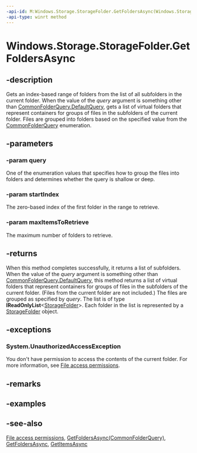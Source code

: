 ```yaml
---
-api-id: M:Windows.Storage.StorageFolder.GetFoldersAsync(Windows.Storage.Search.CommonFolderQuery,System.UInt32,System.UInt32)
-api-type: winrt method
---
```


<!-- Method syntax
public Windows.Foundation.IAsyncOperation<Windows.Foundation.Collections.IVectorView<Windows.Storage.StorageFolder>> GetFoldersAsync(Windows.Storage.Search.CommonFolderQuery query, System.UInt32 startIndex, System.UInt32 maxItemsToRetrieve)
-->

# Windows.Storage.StorageFolder.GetFoldersAsync

## -description
Gets an index-based range of folders from the list of all subfolders in the current folder. When the value of the *query* argument is something other than [CommonFolderQuery.DefaultQuery](../windows.storage.search/commonfolderquery.md), gets a list of virtual folders that represent containers for groups of files in the subfolders of the current folder. Files are grouped into folders based on the specified value from the [CommonFolderQuery](../windows.storage.search/commonfolderquery.md) enumeration.

## -parameters
### -param query
One of the enumeration values that specifies how to group the files into folders and determines whether the query is shallow or deep.

### -param startIndex
The zero-based index of the first folder in the range to retrieve.

### -param maxItemsToRetrieve
The maximum number of folders to retrieve.

## -returns
When this method completes successfully, it returns a list of subfolders. When the value of the *query* argument is something other than [CommonFolderQuery.DefaultQuery](../windows.storage.search/commonfolderquery.md), this method returns a list of virtual folders that represent containers for groups of files in the subfolders of the current folder. (Files from the current folder are not included.) The files are grouped as specified by *query*. The list is of type **IReadOnlyList**&lt;[StorageFolder](storagefolder.md)&gt;. Each folder in the list is represented by a [StorageFolder](storagefolder.md) object.

## -exceptions
### System.UnauthorizedAccessException

You don't have permission to access the contents of the current folder. For more information, see [File access permissions](https://docs.microsoft.com/windows/uwp/files/file-access-permissions).

## -remarks

## -examples

## -see-also
[File access permissions](https://docs.microsoft.com/windows/uwp/files/file-access-permissions), [GetFoldersAsync(CommonFolderQuery)](storagefolder_getfoldersasync_595997124.md), [GetFoldersAsync](storagefolder_getfoldersasync_592765033.md), [GetItemsAsync](/uwp/api/windows.storage.storagefolder.getitemsasync)